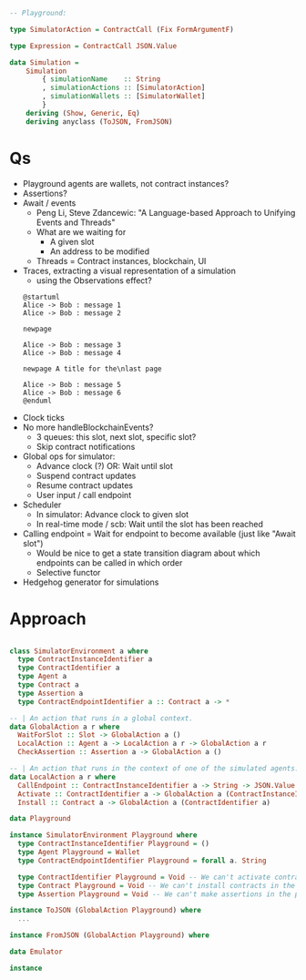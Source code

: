 
```haskell
-- Playground:

type SimulatorAction = ContractCall (Fix FormArgumentF)

type Expression = ContractCall JSON.Value

data Simulation =
    Simulation
        { simulationName    :: String
        , simulationActions :: [SimulatorAction]
        , simulationWallets :: [SimulatorWallet]
        }
    deriving (Show, Generic, Eq)
    deriving anyclass (ToJSON, FromJSON)
```

# Qs

- Playground agents are wallets, not contract instances?
- Assertions?
- Await / events
  * Peng Li, Steve Zdancewic: "A Language-based Approach to Unifying Events and Threads"
  * What are we waiting for
    - A given slot
    - An address to be modified
  * Threads = Contract instances, blockchain, UI
- Traces, extracting a visual representation of a simulation
  - using the Observations effect?
  ```plantuml
  @startuml
  Alice -> Bob : message 1
  Alice -> Bob : message 2

  newpage

  Alice -> Bob : message 3
  Alice -> Bob : message 4

  newpage A title for the\nlast page

  Alice -> Bob : message 5
  Alice -> Bob : message 6
  @enduml
  ```
- Clock ticks
- No more handleBlockchainEvents?
  * 3 queues: this slot, next slot, specific slot?
  * Skip contract notifications
- Global ops for simulator:
  - Advance clock (?) OR: Wait until slot
  - Suspend contract updates
  - Resume contract updates
  - User input / call endpoint
- Scheduler
  - In simulator: Advance clock to given slot
  - In real-time mode / scb: Wait until the slot has been reached
- Calling endpoint = Wait for endpoint to become available (just like "Await slot")
  - Would be nice to get a state transition diagram about which endpoints can be called in which order
  - Selective functor
- Hedgehog generator for simulations

# Approach

```haskell

class SimulatorEnvironment a where
  type ContractInstanceIdentifier a
  type ContractIdentifier a
  type Agent a
  type Contract a
  type Assertion a
  type ContractEndpointIdentifier a :: Contract a -> *

-- | An action that runs in a global context.
data GlobalAction a r where
  WaitForSlot :: Slot -> GlobalAction a ()
  LocalAction :: Agent a -> LocalAction a r -> GlobalAction a r
  CheckAssertion :: Assertion a -> GlobalAction a ()

-- | An action that runs in the context of one of the simulated agents.
data LocalAction a r where
  CallEndpoint :: ContractInstanceIdentifier a -> String -> JSON.Value -> LocalAction a ()
  Activate :: ContractIdentifier a -> GlobalAction a (ContractInstanceIdentifier a)
  Install :: Contract a -> GlobalAction a (ContractIdentifier a)

data Playground

instance SimulatorEnvironment Playground where
  type ContractInstanceIdentifier Playground = ()
  type Agent Playground = Wallet
  type ContractEndpointIdentifier Playground = forall a. String

  type ContractIdentifier Playground = Void -- We can't activate contracts in the playground
  type Contract Playground = Void -- We can't install contracts in the playground
  type Assertion Playground = Void -- We can't make assertions in the playground

instance ToJSON (GlobalAction Playground) where
  ...

instance FromJSON (GlobalAction Playground) where

data Emulator

instance 

```

